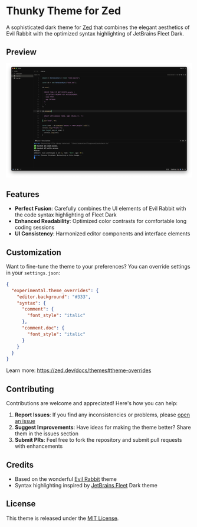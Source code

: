 # Thunky Theme for Zed

A sophisticated dark theme for [Zed](https://zed.dev) that combines the elegant aesthetics of Evil Rabbit with the optimized syntax highlighting of JetBrains Fleet Dark.

## Preview

![Thunky Theme Preview](assets/preview.png)


## Features

- **Perfect Fusion**: Carefully combines the UI elements of Evil Rabbit with the code syntax highlighting of Fleet Dark
- **Enhanced Readability**: Optimized color contrasts for comfortable long coding sessions
- **UI Consistency**: Harmonized editor components and interface elements

## Customization

Want to fine-tune the theme to your preferences? You can override settings in your `settings.json`:

```json
{
  "experimental.theme_overrides": {
    "editor.background": "#333",
    "syntax": {
      "comment": {
        "font_style": "italic"
      },
      "comment.doc": {
        "font_style": "italic"
      }
    }
  }
}
```

Learn more: https://zed.dev/docs/themes#theme-overrides

## Contributing

Contributions are welcome and appreciated! Here's how you can help:

1. **Report Issues**: If you find any inconsistencies or problems, please [open an issue](https://github.com/bastianplsfix/evil-fleet/issues)
2. **Suggest Improvements**: Have ideas for making the theme better? Share them in the issues section
3. **Submit PRs**: Feel free to fork the repository and submit pull requests with enhancements


## Credits

- Based on the wonderful [Evil Rabbit](https://github.com/kettanaito/zed-theme-evil-rabbit) theme
- Syntax highlighting inspired by [JetBrains Fleet](https://www.jetbrains.com/fleet/) Dark theme

## License

This theme is released under the [MIT License](LICENSE).
